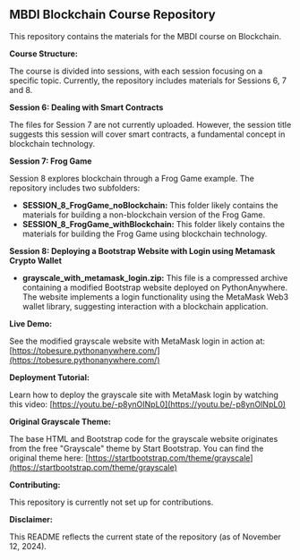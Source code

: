 ## MBDI Blockchain Course Repository

This repository contains the materials for the MBDI course on Blockchain.

**Course Structure:**

The course is divided into sessions, with each session focusing on a specific topic. Currently, the repository includes materials for Sessions 6, 7 and 8.

**Session 6: Dealing with Smart Contracts**

The files for Session 7 are not currently uploaded. However, the session title suggests this session will cover smart contracts, a fundamental concept in blockchain technology. 

**Session 7: Frog Game**

Session 8 explores blockchain through a Frog Game example. The repository includes two subfolders:

* **SESSION_8_FrogGame_noBlockchain:** This folder likely contains the materials for building a non-blockchain version of the Frog Game.
* **SESSION_8_FrogGame_withBlockchain:** This folder likely contains the materials for building the Frog Game using blockchain technology.  

**Session 8: Deploying a Bootstrap Website with Login using Metamask Crypto Wallet**

* **grayscale_with_metamask_login.zip:** This file is a compressed archive containing a modified Bootstrap website deployed on PythonAnywhere. The website implements a login functionality using the MetaMask Web3 wallet library, suggesting interaction with a blockchain application.

**Live Demo:**

See the modified grayscale website with MetaMask login in action at: [https://tobesure.pythonanywhere.com/](https://tobesure.pythonanywhere.com/)

**Deployment Tutorial:**

Learn how to deploy the grayscale site with MetaMask login by watching this video: [https://youtu.be/-p8ynOINpL0](https://youtu.be/-p8ynOINpL0)

**Original Grayscale Theme:**

The base HTML and Bootstrap code for the grayscale website originates from the free "Grayscale" theme by Start Bootstrap. You can find the original theme here: [https://startbootstrap.com/theme/grayscale](https://startbootstrap.com/theme/grayscale)

**Contributing:**

This repository is currently not set up for contributions. 

**Disclaimer:**

This README reflects the current state of the repository (as of November 12, 2024). 
